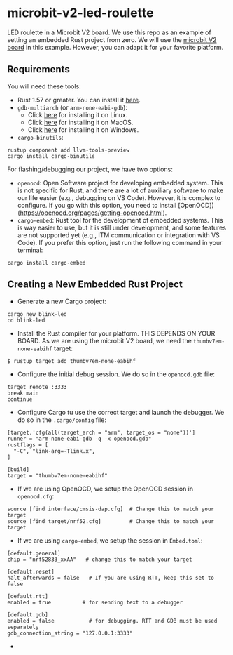 # microbit-v2-led-roulette
LED roulette in a Microbit V2 board. We use this repo as an example of
setting an embedded Rust project from zero.
We will use the [microbit V2 board](https://microbit.org/new-microbit/) in this example. However, you can
adapt it for your favorite platform.

## Requirements
You will need these tools:
- Rust 1.57 or greater. You can install it [here](https://www.rust-lang.org/tools/install).
- `gdb-multiarch` (or `arm-none-eabi-gdb`):
    - Click [here](https://docs.rust-embedded.org/discovery/microbit/03-setup/linux.html) for installing it on Linux.
    - Click [here](https://docs.rust-embedded.org/discovery/microbit/03-setup/macos.html) for installing it on MacOS.
    - Click [here](https://docs.rust-embedded.org/discovery/microbit/03-setup/windows.html) for installing it on Windows.
- `cargo-binutils`:
```shell
rustup component add llvm-tools-preview
cargo install cargo-binutils
```
For flashing/debugging our project, we have two options:
- `openocd`: Open Software project for developing embedded system. This is
not specific for Rust, and there are a lot of auxiliary software to make our
life easier (e.g., debugging on VS Code). However, it is complex to configure.
If you go with this option, you need to install [OpenOCD])(https://openocd.org/pages/getting-openocd.html).
- `cargo-embed`: Rust tool for the development of embedded systems. This is
way easier to use, but it is still under development, and some features are
not supported yet (e.g., ITM communication or integration with VS Code).
If you prefer this option, just run the following command in your terminal:
```shell
cargo install cargo-embed
```

## Creating a New Embedded Rust Project
- Generate a new Cargo project:
```shell
cargo new blink-led
cd blink-led
```
- Install the Rust compiler for your platform. THIS DEPENDS ON YOUR BOARD.
As we are using the microbit V2 board, we need the `thumbv7em-none-eabihf` target:
```shell
$ rustup target add thumbv7em-none-eabihf
```
- Configure the initial debug session. We do so in the `openocd.gdb` file:
```
target remote :3333
break main
continue
```
- Configure Cargo tu use the correct target and launch the debugger.
We do so in the `.cargo/config` file:
```shell
[target.'cfg(all(target_arch = "arm", target_os = "none"))']
runner = "arm-none-eabi-gdb -q -x openocd.gdb"
rustflags = [
  "-C", "link-arg=-Tlink.x",
]

[build]
target = "thumbv7em-none-eabihf"
```
- If we are using OpenOCD, we setup the OpenOCD session in `openocd.cfg`:
```shell
source [find interface/cmsis-dap.cfg]  # Change this to match your target
source [find target/nrf52.cfg]         # Change this to match your target
```
- If we are using `cargo-embed`, we setup the session in `Embed.toml`:
```shell
[default.general]
chip = "nrf52833_xxAA"   # change this to match your target

[default.reset]
halt_afterwards = false   # If you are using RTT, keep this set to false

[default.rtt]
enabled = true          # for sending text to a debugger

[default.gdb]
enabled = false           # for debugging. RTT and GDB must be used separately
gdb_connection_string = "127.0.0.1:3333"
```
-
